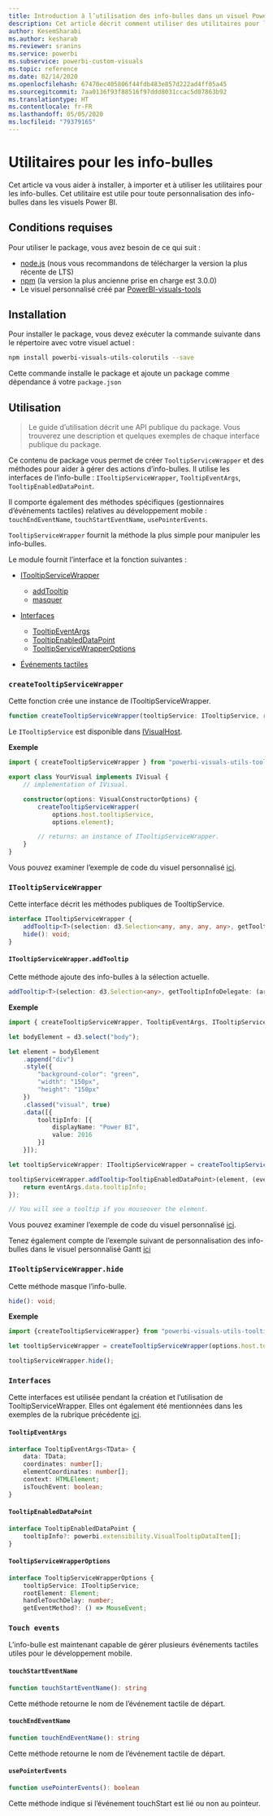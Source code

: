 ```yaml
---
title: Introduction à l’utilisation des info-bulles dans un visuel Power BI
description: Cet article décrit comment utiliser des utilitaires pour les info-bulles afin de simplifier la personnalisation des visuels Power BI
author: KesemSharabi
ms.author: kesharab
ms.reviewer: sranins
ms.service: powerbi
ms.subservice: powerbi-custom-visuals
ms.topic: reference
ms.date: 02/14/2020
ms.openlocfilehash: 67470ec405806f44fdb483e857d222ad4ff05a45
ms.sourcegitcommit: 7aa0136f93f88516f97ddd8031ccac5d07863b92
ms.translationtype: HT
ms.contentlocale: fr-FR
ms.lasthandoff: 05/05/2020
ms.locfileid: "79379165"
---
```

# <a name="tooltip-utils"></a>Utilitaires pour les info-bulles
Cet article va vous aider à installer, à importer et à utiliser les utilitaires pour les info-bulles. Cet utilitaire est utile pour toute personnalisation des info-bulles dans les visuels Power BI.

## <a name="requirements"></a>Conditions requises
Pour utiliser le package, vous avez besoin de ce qui suit :
* [node.js](https://nodejs.org) (nous vous recommandons de télécharger la version la plus récente de LTS)
* [npm](https://www.npmjs.com/) (la version la plus ancienne prise en charge est 3.0.0)
* Le visuel personnalisé créé par [PowerBI-visuals-tools](https://www.npmjs.com/package/powerbi-visuals-tools)

## <a name="installation"></a>Installation

Pour installer le package, vous devez exécuter la commande suivante dans le répertoire avec votre visuel actuel :

```bash
npm install powerbi-visuals-utils-colorutils --save
```
Cette commande installe le package et ajoute un package comme dépendance á votre ```package.json```

## <a name="usage"></a>Utilisation

> Le guide d’utilisation décrit une API publique du package. Vous trouverez une description et quelques exemples de chaque interface publique du package.

Ce contenu de package vous permet de créer `TooltipServiceWrapper` et des méthodes pour aider à gérer des actions d’info-bulles. Il utilise les interfaces de l’info-bulle : `ITooltipServiceWrapper`, `TooltipEventArgs`, `TooltipEnabledDataPoint`. 

Il comporte également des méthodes spécifiques (gestionnaires d’événements tactiles) relatives au développement mobile : `touchEndEventName`, `touchStartEventName`, `usePointerEvents`.

`TooltipServiceWrapper` fournit la méthode la plus simple pour manipuler les info-bulles.

Le module fournit l’interface et la fonction suivantes :
* [ITooltipServiceWrapper](#itooltipservicewrapper)
  * [addTooltip](#itooltipservicewrapperaddtooltip)
  * [masquer](#itooltipservicewrapperhide)

* [Interfaces](#interfaces)
  * [TooltipEventArgs](#tooltipeventargs)
  * [TooltipEnabledDataPoint](#tooltipenableddatapoint)
  * [TooltipServiceWrapperOptions](#tooltipservicewrapperoptions)
* [Événements tactiles](#touch-events)

### `createTooltipServiceWrapper`
Cette fonction crée une instance de ITooltipServiceWrapper.

```typescript
function createTooltipServiceWrapper(tooltipService: ITooltipService, rootElement: Element, handleTouchDelay?: number,  getEventMethod?: () => MouseEvent): ITooltipServiceWrapper;
```

Le ```ITooltipService``` est disponible dans [IVisualHost](https://github.com/microsoft/PowerBI-visuals-tools/blob/master/templates/visuals/.api/v2.6.0/PowerBI-visuals.d.ts#L1335).

**Exemple**

```typescript
import { createTooltipServiceWrapper } from "powerbi-visuals-utils-tooltiputils";

export class YourVisual implements IVisual {
    // implementation of IVisual.

    constructor(options: VisualConstructorOptions) {
        createTooltipServiceWrapper(
            options.host.tooltipService,
            options.element);

        // returns: an instance of ITooltipServiceWrapper.
    }
}
```

Vous pouvez examiner l’exemple de code du visuel personnalisé [ici](https://github.com/microsoft/powerbi-visuals-gantt/blob/master/src/gantt.ts#L391).

### `ITooltipServiceWrapper`
Cette interface décrit les méthodes publiques de TooltipService.

```typescript
interface ITooltipServiceWrapper {
    addTooltip<T>(selection: d3.Selection<any, any, any, any>, getTooltipInfoDelegate: (args: TooltipEventArgs<T>) => powerbi.extensibility.VisualTooltipDataItem[], getDataPointIdentity?: (args: TooltipEventArgs<T>) => powerbi.visuals.ISelectionId, reloadTooltipDataOnMouseMove?: boolean): void;
    hide(): void;
}
```

#### `ITooltipServiceWrapper.addTooltip`

Cette méthode ajoute des info-bulles à la sélection actuelle.

```typescript
addTooltip<T>(selection: d3.Selection<any>, getTooltipInfoDelegate: (args: TooltipEventArgs<T>) => VisualTooltipDataItem[], getDataPointIdentity?: (args: TooltipEventArgs<T>) => ISelectionId, reloadTooltipDataOnMouseMove?: boolean): void;
```

**Exemple**

```typescript
import { createTooltipServiceWrapper, TooltipEventArgs, ITooltipServiceWrapper, TooltipEnabledDataPoint } from "powerbi-visuals-utils-tooltiputils";

let bodyElement = d3.select("body");

let element = bodyElement
    .append("div")
    .style({
        "background-color": "green",
        "width": "150px",
        "height": "150px"
    })
    .classed("visual", true)
    .data([{
        tooltipInfo: [{
            displayName: "Power BI",
            value: 2016
        }]
    }]);

let tooltipServiceWrapper: ITooltipServiceWrapper = createTooltipServiceWrapper(tooltipService, bodyElement.get(0)); // tooltipService is from the IVisualHost.

tooltipServiceWrapper.addTooltip<TooltipEnabledDataPoint>(element, (eventArgs: TooltipEventArgs<TooltipEnabledDataPoint>) => {
    return eventArgs.data.tooltipInfo;
});

// You will see a tooltip if you mouseover the element.
```

Vous pouvez examiner l’exemple de code du visuel personnalisé [ici](https://github.com/microsoft/powerbi-visuals-gantt/blob/master/src/gantt.ts#L2931).

Tenez également compte de l’exemple suivant de personnalisation des info-bulles dans le visuel personnalisé Gantt [ici](https://github.com/microsoft/powerbi-visuals-gantt/blob/master/src/gantt.ts#L573-L648)

### `ITooltipServiceWrapper.hide`

Cette méthode masque l’info-bulle.

```typescript
hide(): void;
```

**Exemple**

```typescript
import {createTooltipServiceWrapper} from "powerbi-visuals-utils-tooltiputils";

let tooltipServiceWrapper = createTooltipServiceWrapper(options.host.tooltipService, options.element); // options are from the VisualConstructorOptions.

tooltipServiceWrapper.hide();
```
### `Interfaces`
Cette interfaces est utilisée pendant la création et l’utilisation de TooltipServiceWrapper. Elles ont également été mentionnées dans les exemples de la rubrique précédente [ici](#itooltipservicewrapperaddtooltip).

#### `TooltipEventArgs`
```typescript
interface TooltipEventArgs<TData> {
    data: TData;
    coordinates: number[];
    elementCoordinates: number[];
    context: HTMLElement;
    isTouchEvent: boolean;
}
```

#### `TooltipEnabledDataPoint`
```typescript
interface TooltipEnabledDataPoint {
    tooltipInfo?: powerbi.extensibility.VisualTooltipDataItem[];
}
```

#### `TooltipServiceWrapperOptions`
```typescript
interface TooltipServiceWrapperOptions {
    tooltipService: ITooltipService;
    rootElement: Element;
    handleTouchDelay: number;
    getEventMethod?: () => MouseEvent;
```

### `Touch events`

L’info-bulle est maintenant capable de gérer plusieurs événements tactiles utiles pour le développement mobile.

#### `touchStartEventName`
```typescript
function touchStartEventName(): string
```
Cette méthode retourne le nom de l’événement tactile de départ.

#### `touchEndEventName`
```typescript
function touchEndEventName(): string
```
Cette méthode retourne le nom de l’événement tactile de départ.

#### `usePointerEvents`
```typescript
function usePointerEvents(): boolean
```
Cette méthode indique si l’événement touchStart est lié ou non au pointeur.
